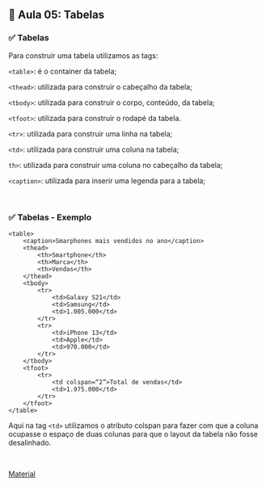 ## 📝 Aula 05: Tabelas

### ✅ Tabelas

Para construir uma tabela utilizamos as tags:

`<table>`: é o container da tabela;

`<thead>`: utilizada para construir o cabeçalho da tabela;

`<tbody>`: utilizada para construir o corpo, conteúdo, da tabela;

`<tfoot>`: utilizada para construir o rodapé da tabela.

`<tr>`: utilizada para construir uma linha na tabela;

`<td>`: utilizada para construir uma coluna na tabela;

`th>`: utilizada para construir uma coluna no cabeçalho da tabela;

`<caption>`: utilizada para inserir uma legenda para a tabela;

<br>

### ✅ Tabelas - Exemplo

```
<table>
    <caption>Smarphones mais vendidos no ano</caption>
    <thead>
        <th>Smartphone</th>
        <th>Marca</th>
        <th>Vendas</th>
    </thead>
    <tbody>
        <tr>
            <td>Galaxy S21</td>
            <td>Samsung</td>
            <td>1.005.000</td>
        </tr>
        <tr>
            <td>iPhone 13</td>
            <td>Apple</td>
            <td>970.000</td>
        </tr>
    </tbody>
    <tfoot>
        <tr>
            <td colspan=“2”>Total de vendas</td>
            <td>1.975.000</td>
        </tr>
    </tfoot>
</table>
```

Aqui na tag `<td>` utilizamos o atributo colspan para fazer com que a coluna ocupasse o espaço de duas colunas para que o layout da tabela não fosse desalinhado.

<br>

[Material](<./Crie tabelas em HTML.pdf>)
